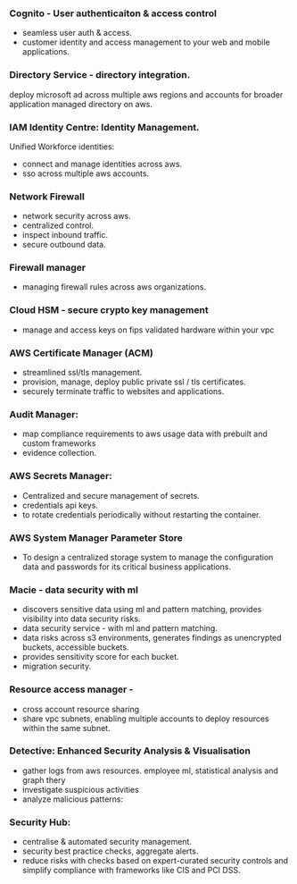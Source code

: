 ### Cognito - User authenticaiton & access control
- seamless user auth & access.
- customer identity and access management to your web and mobile applications.

### Directory Service - directory integration.
deploy microsoft ad across multiple aws regions and accounts for broader application
managed directory on aws.

### IAM Identity Centre: Identity Management.
Unified Workforce identities:
- connect and manage identities across aws. 
- sso across multiple aws accounts.

### Network Firewall
- network security across aws.
- centralized control.
- inspect inbound traffic.
- secure outbound data.

### Firewall manager 
- managing firewall rules across aws organizations.

### Cloud HSM - secure crypto key management
- manage and access keys on fips validated hardware within your vpc

### AWS Certificate Manager (ACM)
- streamlined ssl/tls management.
- provision, manage, deploy public private ssl / tls certificates.
- securely terminate traffic to websites and applications.

### Audit Manager: 
- map compliance requirements to aws usage data with prebuilt and custom frameworks
- evidence collection.

### AWS Secrets Manager: 
- Centralized and secure management of secrets.
- credentials api keys.
- to rotate credentials periodically without restarting the container.
  
### AWS System Manager Parameter Store
- To design a centralized storage system to manage the configuration data and passwords for its critical business applications.

### Macie - data security with ml
- discovers sensitive data using ml and pattern matching, provides visibility into data security risks.
- data security service - with ml and pattern matching. 
- data risks across s3 environments, generates findings as unencrypted buckets, accessible buckets.
- provides sensitivity score for each bucket.
- migration security.

### Resource access manager -
- cross account resource sharing
- share vpc subnets, enabling multiple accounts to deploy resources within the same subnet.

### Detective: Enhanced Security Analysis & Visualisation
- gather logs from aws resources. employee ml, statistical analysis and graph thery
- investigate suspicious activities
- analyze malicious patterns:

### Security Hub:
- centralise & automated security management.
- security best practice checks, aggregate alerts.
- reduce risks with checks based on expert-curated security controls and simplify compliance with frameworks like CIS and PCI DSS.